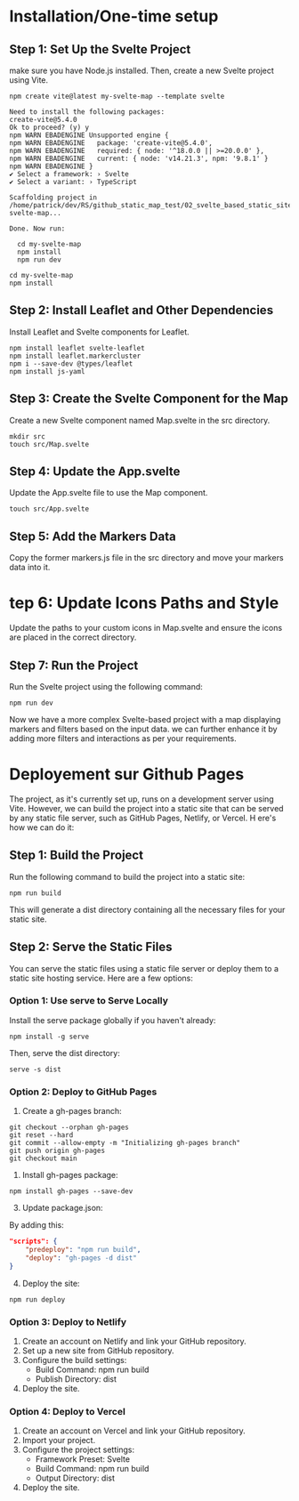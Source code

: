 # Installation/One-time setup

## Step 1: Set Up the Svelte Project

make sure you have Node.js installed. Then, create a new Svelte project using Vite.

```shell
npm create vite@latest my-svelte-map --template svelte

Need to install the following packages:
create-vite@5.4.0
Ok to proceed? (y) y
npm WARN EBADENGINE Unsupported engine {
npm WARN EBADENGINE   package: 'create-vite@5.4.0',
npm WARN EBADENGINE   required: { node: '^18.0.0 || >=20.0.0' },
npm WARN EBADENGINE   current: { node: 'v14.21.3', npm: '9.8.1' }
npm WARN EBADENGINE }
✔ Select a framework: › Svelte
✔ Select a variant: › TypeScript

Scaffolding project in /home/patrick/dev/RS/github_static_map_test/02_svelte_based_static_site/my-svelte-map...

Done. Now run:

  cd my-svelte-map
  npm install
  npm run dev
```

```shell
cd my-svelte-map
npm install
```

## Step 2: Install Leaflet and Other Dependencies
Install Leaflet and Svelte components for Leaflet.

```shell
npm install leaflet svelte-leaflet
npm install leaflet.markercluster
npm i --save-dev @types/leaflet
npm install js-yaml
```

## Step 3: Create the Svelte Component for the Map

Create a new Svelte component named Map.svelte in the src directory.    

```shell
mkdir src
touch src/Map.svelte
```

## Step 4: Update the App.svelte

Update the App.svelte file to use the Map component.

```shell
touch src/App.svelte
```

## Step 5: Add the Markers Data

Copy the former markers.js file in the src directory and move your markers data into it.
    

# tep 6: Update Icons Paths and Style

Update the paths to your custom icons in Map.svelte and ensure the icons are placed in the correct directory.

## Step 7: Run the Project

Run the Svelte project using the following command:

```shell
npm run dev
```

Now we have a more complex Svelte-based project with a map displaying markers and filters based on the input data. we can further enhance it by adding more filters and interactions as per your requirements.


# Deployement sur Github Pages

The project, as it's currently set up, runs on a development server using Vite. 
However, we can build the project into a static site that can be served by any static file server, such as GitHub Pages, Netlify, or Vercel. H
ere's how we can do it:

## Step 1: Build the Project

Run the following command to build the project into a static site:

```shell
npm run build
```

This will generate a dist directory containing all the necessary files for your static site.

## Step 2: Serve the Static Files

You can serve the static files using a static file server or deploy them to a static site hosting service. Here are a few options:

### Option 1: Use serve to Serve Locally

Install the serve package globally if you haven't already:

```shell
npm install -g serve
```

Then, serve the dist directory:

```shell
serve -s dist
```

### Option 2: Deploy to GitHub Pages

1. Create a gh-pages branch:

```shell
git checkout --orphan gh-pages
git reset --hard
git commit --allow-empty -m "Initializing gh-pages branch"
git push origin gh-pages
git checkout main
```

1. Install gh-pages package:

```shell
npm install gh-pages --save-dev
```

3. Update package.json:

By adding this:

```json
"scripts": {
    "predeploy": "npm run build",
    "deploy": "gh-pages -d dist"
}
```

4. Deploy the site:

```shell
npm run deploy
```

### Option 3: Deploy to Netlify

1. Create an account on Netlify and link your GitHub repository.
2. Set up a new site from GitHub repository.
3. Configure the build settings:
    - Build Command: npm run build
    - Publish Directory: dist
4. Deploy the site.

### Option 4: Deploy to Vercel

1. Create an account on Vercel and link your GitHub repository.
2. Import your project.
3. Configure the project settings:
    - Framework Preset: Svelte
    - Build Command: npm run build
    - Output Directory: dist
4. Deploy the site.